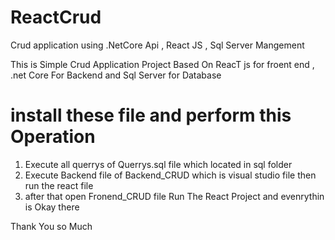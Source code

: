 # ReactCrud
Crud application using .NetCore Api , React JS  , Sql Server Mangement 

This is Simple Crud Application Project Based On ReacT js for froent end , .net Core For Backend and Sql Server for Database 
# install these file and perform this Operation 
1) Execute all querrys of Querrys.sql file which located in sql folder
2) Execute Backend file of Backend_CRUD which is visual studio file then run the react file
3) after that open Fronend_CRUD file Run The React Project and evenrythin is Okay there


Thank You so Much 
